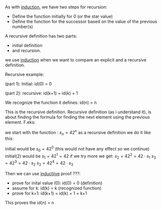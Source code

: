 As with [induction](Discrete/Oppgaver/Principles/Induction), we have two steps for recursion:
- Define the function initially for 0 (or the star value)
- Define the function for the successor based on the value of the previous number(s)

A recursive definition has two parts: 
- initial definition
- and recursion.

we use [induction](Discrete/Oppgaver/Principles/Induction) when we want to compare an explicit and a recursive definition. 

Recursive example:

(part 1):
Initial: 
id(0) = 0

(part 2):
recursive:
id(k+1) = id(k) + 1

We recognize the function it defines: 
id(n) = n

This is the recursive definition.
Recursive definition (as i understand it), is about finding the formula for finding the next element using the previous element. F.eks:

we start with the function : $s_n = 42^n$
as a recursive definition we do it like this:

initial would be $s_0 = 42^0$ (this would not have any effect so we continue)
initial(2) would be $s_1 = 42^1 = 42$ if we try more we get:
$s_2 = 42^2 = 42 \cdot s_1$
$s_3 = 42^3 = 42 \cdot s_2$
$s_2 = 42^4 = 42 \cdot s_3$



Then we can use [inductiive](Discrete/Oppgaver/Principles/Induction) proof ???:
- prove for inital value (0): id(0) = 0 (definition)
- assume for k: id(k) = k (recognized function)
- prove for k+1: id(k+1) = id(k) + 1 = k+1 

This proves the id(n) = n

